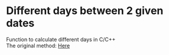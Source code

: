 # Different days between 2 given dates
Function to calculate different days in C/C++\
The original method: [Here](https://www.omnicalculator.com/everyday-life/days-between-dates#:~:text=To%20calculate%20the%20number%20of%20days%20between%20two%20dates%2C%20you,out%20the%20number%20of%20months.)
